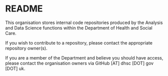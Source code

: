 # README

This organisation stores internal code repositories produced by the Analysis and Data Science functions within the Department of Health and Social Care.

If you wish to contribute to a repository, please contact the appropriate repository owner(s).

If you are a member of the Department and believe you should have access, please contact the organisation owners via GitHub [AT] dhsc [DOT] gov [DOT] uk.
